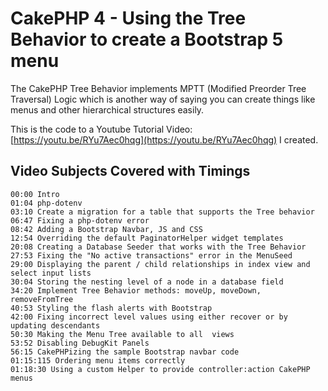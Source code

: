 # CakePHP 4 - Using the Tree Behavior to create a Bootstrap 5 menu

The CakePHP Tree Behavior implements MPTT (Modified Preorder Tree Traversal) Logic which is another way of saying you can create things like menus and other hierarchical structures easily.

This is the code to a Youtube Tutorial Video: [https://youtu.be/RYu7Aec0hqg](https://youtu.be/RYu7Aec0hqg) I created.

## Video Subjects Covered with Timings


```
00:00 Intro
01:04 php-dotenv
03:10 Create a migration for a table that supports the Tree behavior
06:47 Fixing a php-dotenv error
08:42 Adding a Bootstrap Navbar, JS and CSS
12:54 Overriding the default PaginatorHelper widget templates
20:08 Creating a Database Seeder that works with the Tree Behavior
27:53 Fixing the "No active transactions" error in the MenuSeed
29:00 Displaying the parent / child relationships in index view and select input lists
30:04 Storing the nesting level of a node in a database field
34:20 Implement Tree Behavior methods: moveUp, moveDown, removeFromTree
40:53 Styling the flash alerts with Bootstrap
42:00 Fixing incorrect level values using either recover or by updating descendants
50:30 Making the Menu Tree available to all  views
53:52 Disabling DebugKit Panels
56:15 CakePHPizing the sample Bootstrap navbar code
01:15:115 Ordering menu items correctly
01:18:30 Using a custom Helper to provide controller:action CakePHP menus
```

